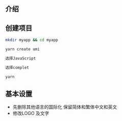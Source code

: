 
## 介绍

## 创建项目

```bash
mkdir myapp && cd myapp

yarn create umi

选择JavaScript

选择complet

yarn
```





## 基本设置

- 先删除其他语言的国际化 保留简体和繁体中文和英文
- 修改LOGO 及文字

